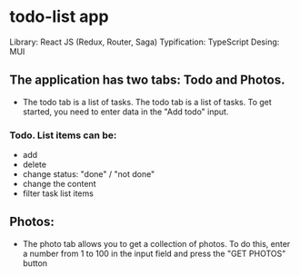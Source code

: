 # todo-list app
Library: React JS (Redux, Router, Saga)
Typification: TypeScript
Desing: MUI

## The application has two tabs: Todo and Photos.
- The todo tab is a list of tasks. The todo tab is a list of tasks. To get started, you need to enter data in the "Add todo" input.

### Todo. List items can be:
- add
- delete
- change status: "done" / "not done"
- change the content
- filter task list items

## Photos:
- The photo tab allows you to get a collection of photos. To do this, enter a number from 1 to 100 in the input field and press the "GET PHOTOS" button
